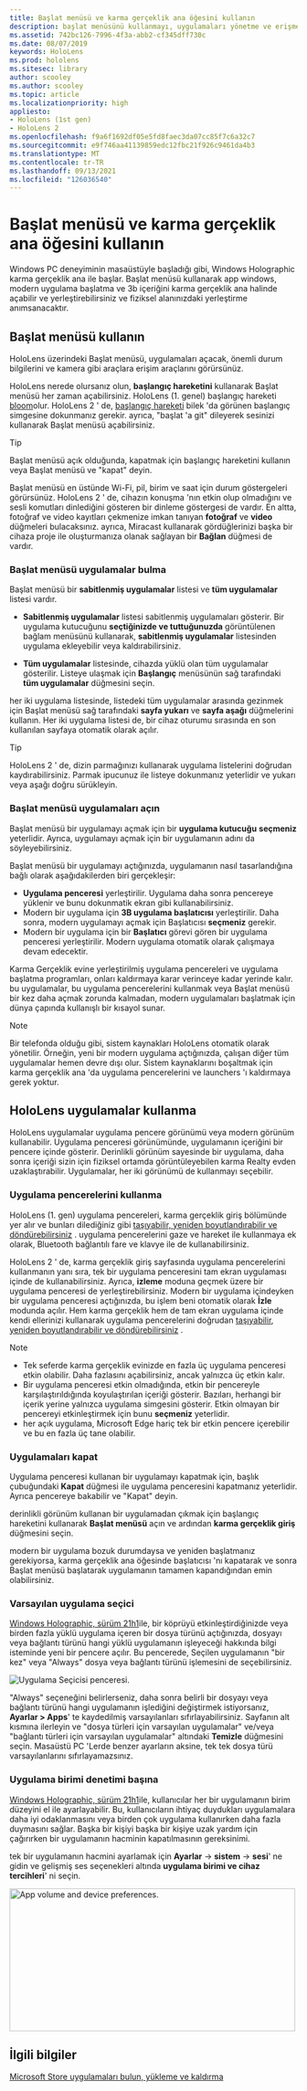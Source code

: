```yaml
---
title: Başlat menüsü ve karma gerçeklik ana öğesini kullanın
description: başlat menüsünü kullanmayı, uygulamaları yönetme ve erişme hakkında bilgi edinin ve HoloLens cihazlarda karma gerçeklik giriş sayfasına gidin.
ms.assetid: 742bc126-7996-4f3a-abb2-cf345dff730c
ms.date: 08/07/2019
keywords: HoloLens
ms.prod: hololens
ms.sitesec: library
author: scooley
ms.author: scooley
ms.topic: article
ms.localizationpriority: high
appliesto:
- HoloLens (1st gen)
- HoloLens 2
ms.openlocfilehash: f9a6f1692df05e5fd8faec3da07cc85f7c6a32c7
ms.sourcegitcommit: e9f746aa41139859edc12fbc21f926c9461da4b3
ms.translationtype: MT
ms.contentlocale: tr-TR
ms.lasthandoff: 09/13/2021
ms.locfileid: "126036540"
---
```

# <a name="use-the-start-menu-and-mixed-reality-home"></a>Başlat menüsü ve karma gerçeklik ana öğesini kullanın

Windows PC deneyiminin masaüstüyle başladığı gibi, Windows Holographic karma gerçeklik ana ile başlar.  Başlat menüsü kullanarak app windows, modern uygulama başlatma ve 3b içeriğini karma gerçeklik ana halinde açabilir ve yerleştirebilirsiniz ve fiziksel alanınızdaki yerleştirme anımsanacaktır.

## <a name="use-the-start-menu"></a>Başlat menüsü kullanın

HoloLens üzerindeki Başlat menüsü, uygulamaları açacak, önemli durum bilgilerini ve kamera gibi araçlara erişim araçlarını görürsünüz.

HoloLens nerede olursanız olun, **başlangıç hareketini** kullanarak Başlat menüsü her zaman açabilirsiniz.  HoloLens (1. genel) başlangıç hareketi [bloom](https://support.microsoft.com/help/12644/hololens-use-gestures)olur. HoloLens 2 ' de, [başlangıç hareketi](hololens2-basic-usage.md#start-gesture) bilek 'da görünen başlangıç simgesine dokunmanız gerekir.  ayrıca, "başlat 'a git" dileyerek sesinizi kullanarak Başlat menüsü açabilirsiniz.

> [!TIP]
> Başlat menüsü açık olduğunda, kapatmak için başlangıç hareketini kullanın veya Başlat menüsü ve "kapat" deyin.

Başlat menüsü en üstünde Wi-Fi, pil, birim ve saat için durum göstergeleri görürsünüz. HoloLens 2 ' de, cihazın konuşma 'nın etkin olup olmadığını ve sesli komutları dinlediğini gösteren bir dinleme göstergesi de vardır. En altta, fotoğraf ve video kayıtları çekmenize imkan tanıyan **fotoğraf** ve **video** düğmeleri bulacaksınız.  ayrıca, Miracast kullanarak gördüğlerinizi başka bir cihaza proje ile oluşturmanıza olanak sağlayan bir **Bağlan** düğmesi de vardır.

### <a name="find-apps-on-start-menu"></a>Başlat menüsü uygulamalar bulma

Başlat menüsü bir **sabitlenmiş uygulamalar** listesi ve **tüm uygulamalar** listesi vardır.

- **Sabitlenmiş uygulamalar** listesi sabitlenmiş uygulamaları gösterir. Bir uygulama kutucuğunu **seçtiğinizde ve tuttuğunuzda** görüntülenen bağlam menüsünü kullanarak, **sabitlenmiş uygulamalar** listesinden uygulama ekleyebilir veya kaldırabilirsiniz.

- **Tüm uygulamalar** listesinde, cihazda yüklü olan tüm uygulamalar gösterilir.  Listeye ulaşmak için **Başlangıç** menüsünün sağ tarafındaki **tüm uygulamalar** düğmesini seçin.

her iki uygulama listesinde, listedeki tüm uygulamalar arasında gezinmek için Başlat menüsü sağ tarafındaki **sayfa yukarı** ve **sayfa aşağı** düğmelerini kullanın.  Her iki uygulama listesi de, bir cihaz oturumu sırasında en son kullanılan sayfaya otomatik olarak açılır.

> [!TIP]
> HoloLens 2 ' de, dizin parmağınızı kullanarak uygulama listelerini doğrudan kaydırabilirsiniz. Parmak ipucunuz ile listeye dokunmanız yeterlidir ve yukarı veya aşağı doğru sürükleyin.

### <a name="open-apps-from-start-menu"></a>Başlat menüsü uygulamaları açın

Başlat menüsü bir uygulamayı açmak için bir **uygulama kutucuğu** **seçmeniz** yeterlidir. Ayrıca, uygulamayı açmak için bir uygulamanın adını da söyleyebilirsiniz.

Başlat menüsü bir uygulamayı açtığınızda, uygulamanın nasıl tasarlandığına bağlı olarak aşağıdakilerden biri gerçekleşir:

- **Uygulama penceresi** yerleştirilir. Uygulama daha sonra pencereye yüklenir ve bunu dokunmatik ekran gibi kullanabilirsiniz.
- Modern bir uygulama için **3B uygulama başlatıcısı** yerleştirilir. Daha sonra, modern uygulamayı açmak için Başlatıcısı **seçmeniz** gerekir.
- Modern bir uygulama için bir **Başlatıcı** görevi gören bir uygulama penceresi yerleştirilir. Modern uygulama otomatik olarak çalışmaya devam edecektir.

Karma Gerçeklik evine yerleştirilmiş uygulama pencereleri ve uygulama başlatma programları, onları kaldırmaya karar verinceye kadar yerinde kalır.  bu uygulamalar, bu uygulama pencerelerini kullanmak veya Başlat menüsü bir kez daha açmak zorunda kalmadan, modern uygulamaları başlatmak için dünya çapında kullanışlı bir kısayol sunar. 

> [!NOTE]
>Bir telefonda olduğu gibi, sistem kaynakları HoloLens otomatik olarak yönetilir.  Örneğin, yeni bir modern uygulama açtığınızda, çalışan diğer tüm uygulamalar hemen devre dışı olur. Sistem kaynaklarını boşaltmak için karma gerçeklik ana 'da uygulama pencerelerini ve launchers 'ı kaldırmaya gerek yoktur. 

## <a name="using-apps-on-hololens"></a>HoloLens uygulamalar kullanma

HoloLens uygulamalar uygulama pencere görünümü veya modern görünüm kullanabilir. Uygulama penceresi görünümünde, uygulamanın içeriğini bir pencere içinde gösterir. Derinlikli görünüm sayesinde bir uygulama, daha sonra içeriği sizin için fiziksel ortamda görüntüleyebilen karma Realty evden uzaklaştırabilir. Uygulamalar, her iki görünümü de kullanmayı seçebilir.

### <a name="use-app-windows"></a>Uygulama pencerelerini kullanma

HoloLens (1. gen) uygulama pencereleri, karma gerçeklik giriş bölümünde yer alır ve bunları dilediğiniz gibi [taşıyabilir, yeniden boyutlandırabilir ve döndürebilirsiniz](hololens1-basic-usage.md#move-resize-and-rotate-apps) . uygulama pencerelerini gaze ve hareket ile kullanmaya ek olarak, Bluetooth bağlantılı fare ve klavye ile de kullanabilirsiniz.

HoloLens 2 ' de, karma gerçeklik giriş sayfasında uygulama pencerelerini kullanmanın yanı sıra, tek bir uygulama penceresini tam ekran uygulaması içinde de kullanabilirsiniz. Ayrıca, **izleme** moduna geçmek üzere bir uygulama penceresi de yerleştirebilirsiniz. Modern bir uygulama içindeyken bir uygulama penceresi açtığınızda, bu işlem beni otomatik olarak **İzle** modunda açılır. Hem karma gerçeklik hem de tam ekran uygulama içinde kendi ellerinizi kullanarak uygulama pencerelerini doğrudan [taşıyabilir, yeniden boyutlandırabilir ve döndürebilirsiniz](hololens2-basic-usage.md#move-resize-and-rotate-holograms) .

> [!NOTE]
>
> - Tek seferde karma gerçeklik evinizde en fazla üç uygulama penceresi etkin olabilir. Daha fazlasını açabilirsiniz, ancak yalnızca üç etkin kalır.
> - Bir uygulama penceresi etkin olmadığında, etkin bir pencereyle karşılaştırıldığında koyulaştırılan içeriği gösterir.  Bazıları, herhangi bir içerik yerine yalnızca uygulama simgesini gösterir.  Etkin olmayan bir pencereyi etkinleştirmek için bunu **seçmeniz** yeterlidir.
> - her açık uygulama, Microsoft Edge hariç tek bir etkin pencere içerebilir ve bu en fazla üç tane olabilir.

### <a name="close-apps"></a>Uygulamaları kapat

Uygulama penceresi kullanan bir uygulamayı kapatmak için, başlık çubuğundaki **Kapat** düğmesi ile uygulama penceresini kapatmanız yeterlidir.  Ayrıca pencereye bakabilir ve "Kapat" deyin.

derinlikli görünüm kullanan bir uygulamadan çıkmak için başlangıç hareketini kullanarak **Başlat menüsü** açın ve ardından **karma gerçeklik giriş** düğmesini seçin.

modern bir uygulama bozuk durumdaysa ve yeniden başlatmanız gerekiyorsa, karma gerçeklik ana öğesinde başlatıcısı 'nı kapatarak ve sonra Başlat menüsü başlatarak uygulamanın tamamen kapandığından emin olabilirsiniz.

### <a name="default-app-picker"></a>Varsayılan uygulama seçici

[Windows Holographic, sürüm 21h1](hololens-release-notes.md#windows-holographic-version-21h1)ile, bir köprüyü etkinleştirdiğinizde veya birden fazla yüklü uygulama içeren bir dosya türünü açtığınızda, dosyayı veya bağlantı türünü hangi yüklü uygulamanın işleyeceği hakkında bilgi isteminde yeni bir pencere açılır. Bu pencerede, Seçilen uygulamanın "bir kez" veya "Always" dosya veya bağlantı türünü işlemesini de seçebilirsiniz.

![Uygulama Seçicisi penceresi.](images/default-app-picker.png)

"Always" seçeneğini belirlerseniz, daha sonra belirli bir dosyayı veya bağlantı türünü hangi uygulamanın işlediğini değiştirmek istiyorsanız, **Ayarlar > Apps**' te kaydedilmiş varsayılanları sıfırlayabilirsiniz. Sayfanın alt kısmına ilerleyin ve "dosya türleri için varsayılan uygulamalar" ve/veya "bağlantı türleri için varsayılan uygulamalar" altındaki **Temizle** düğmesini seçin. Masaüstü PC 'Lerde benzer ayarların aksine, tek tek dosya türü varsayılanlarını sıfırlayamazsınız.

### <a name="per-app-volume-control"></a>Uygulama birimi denetimi başına

[Windows Holographic, sürüm 21h1](hololens-release-notes.md#windows-holographic-version-21h1)ile, kullanıcılar her bir uygulamanın birim düzeyini el ile ayarlayabilir. Bu, kullanıcıların ihtiyaç duydukları uygulamalara daha iyi odaklanmasını veya birden çok uygulama kullanırken daha fazla duymasını sağlar. Başka bir kişiyi başka bir kişiye uzak yardım için çağırırken bir uygulamanın hacminin kapatılmasının gereksinimi.

tek bir uygulamanın hacmini ayarlamak için **Ayarlar**  ->  **sistem**  ->  **sesi**' ne gidin ve gelişmiş ses seçenekleri altında **uygulama birimi ve cihaz tercihleri**' ni seçin.

 <img alt="App volume and device preferences." src="./images/volume-per-app.jpg" width="500" height="250" />

## <a name="related-info"></a>İlgili bilgiler

[Microsoft Store uygulamaları bulun, yükleme ve kaldırma](holographic-store-apps.md)
